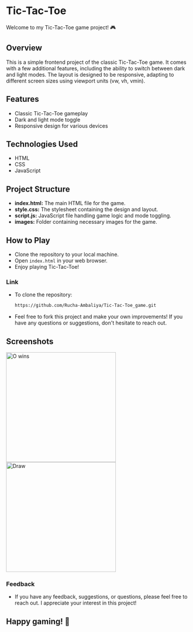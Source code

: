 # Tic-Tac-Toe

Welcome to my Tic-Tac-Toe game project! 🎮

## Overview
This is a simple frontend project of the classic Tic-Tac-Toe game. It comes with a few additional features, including the ability to switch between dark and light modes. The layout is designed to be responsive, adapting to different screen sizes using viewport units (vw, vh, vmin).

## Features
- Classic Tic-Tac-Toe gameplay
- Dark and light mode toggle
- Responsive design for various devices

## Technologies Used
- HTML
- CSS
- JavaScript

## Project Structure
- **index.html:** The main HTML file for the game.
- **style.css:** The stylesheet containing the design and layout.
- **script.js:** JavaScript file handling game logic and mode toggling.
- **images:** Folder containing necessary images for the game.

## How to Play
- Clone the repository to your local machine.
- Open `index.html` in your web browser.
- Enjoy playing Tic-Tac-Toe!

### Link

- To clone the repository:

   ```bash
   https://github.com/Rucha-Ambaliya/Tic-Tac-Toe_game.git

- Feel free to fork this project and make your own improvements! If you have any questions or suggestions, don't hesitate to reach out.

## Screenshots
<img src="images/O-win.PNG" alt="O wins" width="300">
<img src="images/Draw.PNG" alt="Draw" width="300">

### Feedback

- If you have any feedback, suggestions, or questions, please feel free to reach out. I appreciate your interest in this project!

## Happy gaming! 🚀
